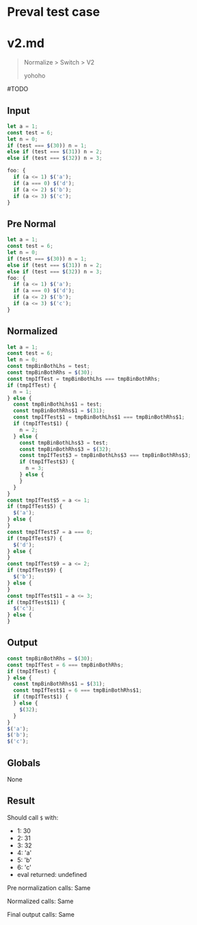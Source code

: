 # Preval test case

# v2.md

> Normalize > Switch > V2
>
> yohoho

#TODO

## Input

`````js filename=intro
let a = 1;
const test = 6;
let n = 0;
if (test === $(30)) n = 1;
else if (test === $(31)) n = 2;
else if (test === $(32)) n = 3;

foo: {
  if (a <= 1) $('a');
  if (a === 0) $('d');
  if (a <= 2) $('b');
  if (a <= 3) $('c');
}
`````

## Pre Normal

`````js filename=intro
let a = 1;
const test = 6;
let n = 0;
if (test === $(30)) n = 1;
else if (test === $(31)) n = 2;
else if (test === $(32)) n = 3;
foo: {
  if (a <= 1) $('a');
  if (a === 0) $('d');
  if (a <= 2) $('b');
  if (a <= 3) $('c');
}
`````

## Normalized

`````js filename=intro
let a = 1;
const test = 6;
let n = 0;
const tmpBinBothLhs = test;
const tmpBinBothRhs = $(30);
const tmpIfTest = tmpBinBothLhs === tmpBinBothRhs;
if (tmpIfTest) {
  n = 1;
} else {
  const tmpBinBothLhs$1 = test;
  const tmpBinBothRhs$1 = $(31);
  const tmpIfTest$1 = tmpBinBothLhs$1 === tmpBinBothRhs$1;
  if (tmpIfTest$1) {
    n = 2;
  } else {
    const tmpBinBothLhs$3 = test;
    const tmpBinBothRhs$3 = $(32);
    const tmpIfTest$3 = tmpBinBothLhs$3 === tmpBinBothRhs$3;
    if (tmpIfTest$3) {
      n = 3;
    } else {
    }
  }
}
const tmpIfTest$5 = a <= 1;
if (tmpIfTest$5) {
  $('a');
} else {
}
const tmpIfTest$7 = a === 0;
if (tmpIfTest$7) {
  $('d');
} else {
}
const tmpIfTest$9 = a <= 2;
if (tmpIfTest$9) {
  $('b');
} else {
}
const tmpIfTest$11 = a <= 3;
if (tmpIfTest$11) {
  $('c');
} else {
}
`````

## Output

`````js filename=intro
const tmpBinBothRhs = $(30);
const tmpIfTest = 6 === tmpBinBothRhs;
if (tmpIfTest) {
} else {
  const tmpBinBothRhs$1 = $(31);
  const tmpIfTest$1 = 6 === tmpBinBothRhs$1;
  if (tmpIfTest$1) {
  } else {
    $(32);
  }
}
$('a');
$('b');
$('c');
`````

## Globals

None

## Result

Should call `$` with:
 - 1: 30
 - 2: 31
 - 3: 32
 - 4: 'a'
 - 5: 'b'
 - 6: 'c'
 - eval returned: undefined

Pre normalization calls: Same

Normalized calls: Same

Final output calls: Same

